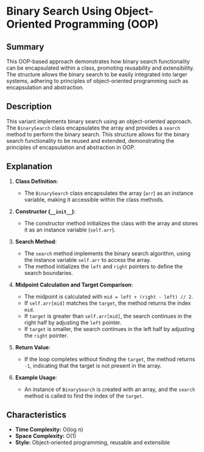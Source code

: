 # Binary Search Using Object-Oriented Programming (OOP)

## Summary

This OOP-based approach demonstrates how binary search functionality can be encapsulated within a class, promoting reusability and extensibility. The structure allows the binary search to be easily integrated into larger systems, adhering to principles of object-oriented programming such as encapsulation and abstraction.

## Description

This variant implements binary search using an object-oriented approach. The `BinarySearch` class encapsulates the array and provides a `search` method to perform the binary search. This structure allows for the binary search functionality to be reused and extended, demonstrating the principles of encapsulation and abstraction in OOP.

## Explanation

1. **Class Definition**:
   - The `BinarySearch` class encapsulates the array (`arr`) as an instance variable, making it accessible within the class methods.

2. **Constructor (`__init__`)**:
   - The constructor method initializes the class with the array and stores it as an instance variable (`self.arr`).

3. **Search Method**:
   - The `search` method implements the binary search algorithm, using the instance variable `self.arr` to access the array.
   - The method initializes the `left` and `right` pointers to define the search boundaries.

4. **Midpoint Calculation and Target Comparison**:
   - The midpoint is calculated with `mid = left + (right - left) // 2`.
   - If `self.arr[mid]` matches the `target`, the method returns the index `mid`.
   - If `target` is greater than `self.arr[mid]`, the search continues in the right half by adjusting the `left` pointer.
   - If `target` is smaller, the search continues in the left half by adjusting the `right` pointer.

5. **Return Value**:
   - If the loop completes without finding the `target`, the method returns `-1`, indicating that the target is not present in the array.

6. **Example Usage**:
   - An instance of `BinarySearch` is created with an array, and the `search` method is called to find the index of the `target`.

## Characteristics

- **Time Complexity:** O(log n)
- **Space Complexity:** O(1)
- **Style:** Object-oriented programming, reusable and extensible
